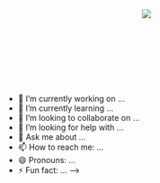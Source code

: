 


<header style="text-align: center"> 

  <img src="https://capsule-render.vercel.app/api?&animation=fadeIn&type=wave&color=gradient&height=400"/>

  <div style="margin-top: -180px">
    <h1 style="font-weight: 600">Hello, I'm Elizabeth</h1>
    <h4 style="margin-top: -15px">A Front-End Developer in Bristol, UK<h3>
  </div>
  

</header>







<div style="margin-top: 150px">


- 🔭 I’m currently working on ...
- 🌱 I’m currently learning ...
- 👯 I’m looking to collaborate on ...
- 🤔 I’m looking for help with ...
- 💬 Ask me about ...
- 📫 How to reach me: ...
- 😄 Pronouns: ...
- ⚡ Fun fact: ...
-->
</div>
